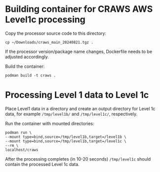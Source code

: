 # Building container for CRAWS AWS Level1c processing

Copy the processor source code to this directory:

    cp ~/Downloads/craws_main_20240821.tgz .

If the processor version/package name changes, Dockerfile needs to be
adjusted accordingly.

Build the container:

    podman build -t craws .

# Processing Level 1 data to Level 1c

Place Level1 data in a directory and create an output directory for Level 1c
data, for example `/tmp/level1b/` and `/tmp/level1c/`, respectively.

Run the container with mounted directories:

    podman run \
    --mount type=bind,source=/tmp/level1b,target=/level1b \
    --mount type=bind,source=/tmp/level1b,target=/level1c \
    --rm \
    localhost/craws

After the processing completes (in 10-20 seconds) `/tmp/level1c`
should contain the processed Level 1c data.
